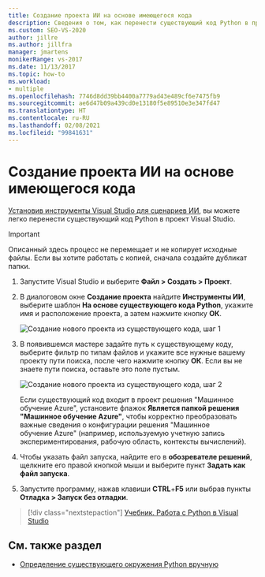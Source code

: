 ```yaml
---
title: Создание проекта ИИ на основе имеющегося кода
description: Сведения о том, как перенести существующий код Python в проект Visual Studio с помощью Visual Studio Tools for AI.
ms.custom: SEO-VS-2020
author: jillre
ms.author: jillfra
manager: jmartens
monikerRange: vs-2017
ms.date: 11/13/2017
ms.topic: how-to
ms.workload:
- multiple
ms.openlocfilehash: 7746d8dd39bb4400a7779ad43e489cf6e7475fb9
ms.sourcegitcommit: ae6d47b09a439cd0e13180f5e89510e3e347fd47
ms.translationtype: HT
ms.contentlocale: ru-RU
ms.lasthandoff: 02/08/2021
ms.locfileid: "99841631"
---
```

# <a name="create-an-ai-project-from-existing-code"></a>Создание проекта ИИ на основе имеющегося кода

[Установив инструменты Visual Studio для сценариев ИИ](installation.md), вы можете легко перенести существующий код Python в проект Visual Studio.

> [!Important]
> Описанный здесь процесс не перемещает и не копирует исходные файлы. Если вы хотите работать с копией, сначала создайте дубликат папки.

1. Запустите Visual Studio и выберите **Файл > Создать > Проект**.

2. В диалоговом окне **Создание проекта** найдите **Инструменты ИИ**, выберите шаблон **На основе существующего кода Python**, укажите имя и расположение проекта, а затем нажмите кнопку **ОК**.

   ![Создание нового проекта из существующего кода, шаг 1](media/create-project-existing/new-ai-project.png)

3. В появившемся мастере задайте путь к существующему коду, выберите фильтр по типам файлов и укажите все нужные вашему проекту пути поиска, после чего нажмите кнопку **ОК**. Если вы не знаете пути поиска, оставьте это поле пустым.

   ![Создание нового проекта из существующего кода, шаг 2](media/create-project-existing/azurebatch-newproject.png)

   Если существующий код входит в проект решения "Машинное обучение Azure", установите флажок **Является папкой решения "Машинное обучение Azure"**, чтобы корректно преобразовать важные сведения о конфигурации решения "Машинное обучение Azure" (например, используемую учетную запись экспериментирования, рабочую область, контексты вычислений).

4. Чтобы указать файл запуска, найдите его в **обозревателе решений**, щелкните его правой кнопкой мыши и выберите пункт **Задать как файл запуска**.

5. Запустите программу, нажав клавиши **CTRL**+**F5** или выбрав пункты **Отладка > Запуск без отладки**.

> [!div class="nextstepaction"]
> [Учебник. Работа с Python в Visual Studio](../python/tutorial-working-with-python-in-visual-studio-step-00-installation.md)

## <a name="see-also"></a>См. также раздел

- [Определение существующего окружения Python вручную](../python/managing-python-environments-in-visual-studio.md#manually-identify-an-existing-environment)
